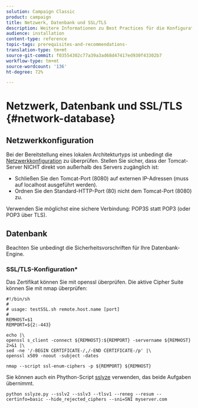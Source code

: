 ```yaml
---
solution: Campaign Classic
product: campaign
title: Netzwerk, Datenbank und SSL/TLS
description: Weitere Informationen zu Best Practices für die Konfiguration von Netzwerk, Datenbank und SSL/TLS.
audience: installation
content-type: reference
topic-tags: prerequisites-and-recommendations-
translation-type: tm+mt
source-git-commit: f03554302c77a39a3ad68d47417ed930f43302b7
workflow-type: tm+mt
source-wordcount: '136'
ht-degree: 72%

---
```



# Netzwerk, Datenbank und SSL/TLS {#network-database}

## Netzwerkkonfiguration

Bei der Bereitstellung eines lokalen Architekturtyps ist unbedingt die [Netzwerkkonfiguration](../../installation/using/network-configuration.md) zu überprüfen. Stellen Sie sicher, dass der Tomcat-Server NICHT direkt von außerhalb des Servers zugänglich ist:

* Schließen Sie den Tomcat-Port (8080) auf externen IP-Adressen (muss auf localhost ausgeführt werden).
* Ordnen Sie den Standard-HTTP-Port (80) nicht dem Tomcat-Port (8080) zu.

Verwenden Sie möglichst eine sichere Verbindung: POP3S statt POP3 (oder POP3 über TLS).

## Datenbank

Beachten Sie unbedingt die Sicherheitsvorschriften für Ihre Datenbank-Engine.

### SSL/TLS-Konfiguration*

Das Zertifikat können Sie mit openssl überprüfen. Die aktive Cipher Suite können Sie mit nmap überprüfen:

```
#!/bin/sh
#
# usage: testSSL.sh remote.host.name [port]
#
REMHOST=$1
REMPORT=${2:-443}
 
echo |\
openssl s_client -connect ${REMHOST}:${REMPORT} -servername ${REMHOST} 2>&1 |\
sed -ne '/-BEGIN CERTIFICATE-/,/-END CERTIFICATE-/p' |\
openssl x509 -noout -subject -dates
   
nmap --script ssl-enum-ciphers -p ${REMPORT} ${REMHOST}
```

Sie können auch ein Phython-Script [sslyze](https://github.com/nabla-c0d3/sslyze/releases) verwenden, das beide Aufgaben übernimmt.

```
python sslyze.py --sslv2 --sslv3 --tlsv1 --reneg --resum --certinfo=basic --hide_rejected_ciphers --sni=SNI myserver.com
```
